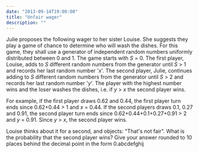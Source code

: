 ```yaml
---
date: "2013-09-14T19:00:00"
title: "Unfair wager"
description: ""
---
```


<p>Julie proposes the following wager to her sister Louise.
She suggests they play a game of chance to determine who will wash the dishes.
For this game, they shall use a generator of independent random numbers uniformly distributed between 0 and 1.
The game starts with <var>S</var> = 0.
The first player, Louise, adds to <var>S</var> different random numbers from the generator until <var>S</var> &gt; 1 and records her last random number '<var>x</var>'.
The second player, Julie, continues adding to <var>S</var> different random numbers from the generator until <var>S</var> &gt; 2 and records her last random number '<var>y</var>'.
The player with the highest number wins and the loser washes the dishes, i.e. if <var>y</var> &gt; <var>x</var> the second player wins.</p>
<p>For e<var>x</var>ample, if the first player draws 0.62 and 0.44, the first player turn ends since 0.62+0.44 &gt; 1 and <var>x</var> = 0.44.
If the second players draws 0.1, 0.27 and 0.91, the second player turn ends since 0.62+0.44+0.1+0.27+0.91 &gt; 2 and <var>y</var> = 0.91.
Since <var>y</var> &gt; <var>x</var>, the second player wins.</p>
<p>Louise thinks about it for a second, and objects: "That's not fair".
What is the probability that the second player wins?
Give your answer rounded to 10 places behind the decimal point in the form 0.abcdefghij</p>

